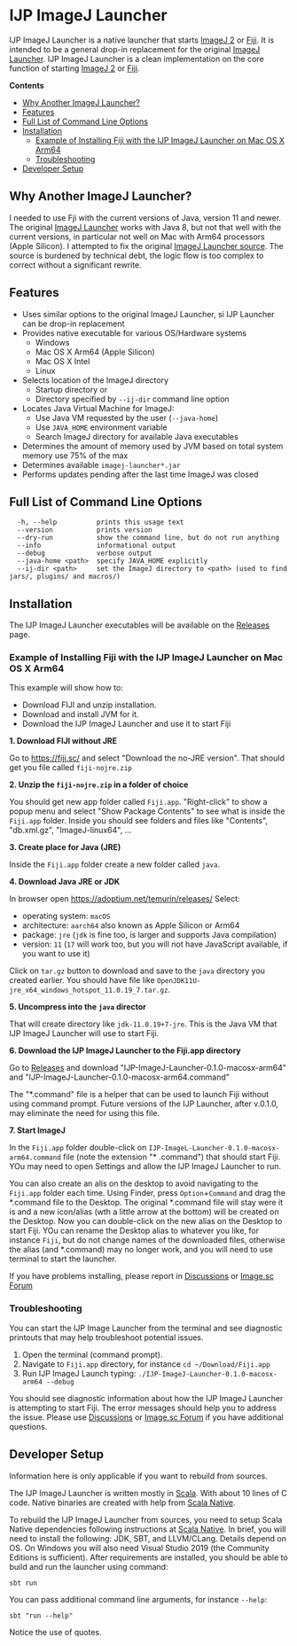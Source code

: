 IJP ImageJ Launcher
===================

IJP ImageJ Launcher is a native launcher that starts [ImageJ 2] or [Fiji].
It is intended to be a general drop-in replacement for the original [ImageJ Launcher].
IJP ImageJ Launcher is a clean implementation on the core function of starting [ImageJ 2] or [Fiji].

**Contents**
<!-- TOC -->

* [Why Another ImageJ Launcher?](#why-another-imagej-launcher)
* [Features](#features)
* [Full List of Command Line Options](#full-list-of-command-line-options)
* [Installation](#installation)
    * [Example of Installing Fiji with the IJP ImageJ Launcher on Mac OS X Arm64](#example-of-installing-fiji-with-the-ijp-imagej-launcher-on-mac-os-x-arm64)
    * [Troubleshooting](#troubleshooting)
* [Developer Setup](#developer-setup)

<!-- TOC -->


Why Another ImageJ Launcher?
----------------------------
I needed to use Fji with the current versions of Java, version 11 and newer.
The original [ImageJ Launcher] works with Java 8, but not that well with the current versions,
in particular not well on Mac with Arm64 processors (Apple Silicon).
I attempted to fix the original [ImageJ Launcher source].
The source is burdened by technical debt,
the logic flow is too complex to correct without a significant rewrite.


Features
--------

* Uses similar options to the original ImageJ Launcher, si IJP Launcher can be drop-in replacement
* Provides native executable for various OS/Hardware systems
    - Windows
    - Mac OS X Arm64 (Apple Silicon)
    - Mac OS X Intel
    - Linux
* Selects location of the ImageJ directory
    - Startup directory or
    - Directory specified by `--ij-dir` command line option
* Locates Java Virtual Machine for ImageJ:
    - Use Java VM requested by the user (`--java-home`)
    - Use `JAVA_HOME` environment variable
    - Search ImageJ directory for available Java executables
* Determines the amount of memory used by JVM based on total system memory use 75% of the max
* Determines available `imagej-launcher*.jar`
* Performs updates pending after the last time ImageJ was closed

Full List of Command Line Options
---------------------------------

```
  -h, --help          prints this usage text
  --version           prints version
  --dry-run           show the command line, but do not run anything
  --info              informational output
  --debug             verbose output
  --java-home <path>  specify JAVA_HOME explicitly
  --ij-dir <path>     set the ImageJ directory to <path> (used to find jars/, plugins/ and macros/)
```

Installation
------------
The IJP ImageJ Launcher executables will be available on the [Releases] page.

### Example of Installing Fiji with the IJP ImageJ Launcher on Mac OS X Arm64

This example will show how to:

* Download FIJI and unzip installation.
* Download and install JVM for it.
* Download the IJP ImageJ Launcher and use it to start Fiji

**1. Download FIJI without JRE**

Go to https://fiji.sc/ and select "Download the no-JRE version".
That should get you file called `fiji-nojre.zip`

**2. Unzip the `fiji-nojre.zip` in a folder of choice**

You should get new app folder called `Fiji.app`.
"Right-click" to show a popup menu and select "Show Package Contents" to see what is inside the `Fiji.app` folder.
Inside you should see folders and files like "Contents", "db.xml.gz", "ImageJ-linux64", ...

**3. Create place for Java (JRE)**

Inside the `Fiji.app` folder create a new folder called `java`.

**4. Download Java JRE or JDK**

In browser open https://adoptium.net/temurin/releases/
Select:

* operating system: `macOS`
* architecture: `aarch64` also known as Apple Silicon or Arm64
* package: `jre` (`jdk` is fine too, is larger and supports Java compilation)
* version: `11` (`17` will work too, but you will not have JavaScript available, if you want to use it)

Click on `tar.gz` button to download and save to the `java` directory you created earlier.
You should have file like `OpenJDK11U-jre_x64_windows_hotspot_11.0.19_7.tar.gz`.

**5. Uncompress into the `java` director**

That will create directory like `jdk-11.0.19+7-jre`.
This is the Java VM that IJP ImageJ Launcher will use to start Fiji.

**6. Download the IJP ImageJ Launcher to the Fiji.app directory**

Go to [Releases] and download "IJP-ImageJ-Launcher-0.1.0-macosx-arm64"
and "IJP-ImageJ-Launcher-0.1.0-macosx-arm64.command"

The "*.command" file is a helper that can be used to launch Fiji without using command prompt.
Future versions of the IJP Launcher, after v.0.1.0, may eliminate the need for using this file.

**7. Start ImageJ**

In the `Fiji.app` folder double-click on `IJP-ImageL-Launcher-0.1.0-macosx-arm64.command` file (note the extension "*
.command") that should start Fiji. YOu may need to open Settings and allow the IJP ImageJ Launcher to run.

You can also create an alis on the desktop to avoid navigating to the `Fiji.app` folder each time.
Using Finder, press `Option`+`Command` and drag the *.command file to the Desktop.
The original *.command file will stay were it is and a new icon/alias (wth a little arrow at the bottom) will be created
on the Desktop.
Now you can double-click on the new alias on the Desktop to start Fiji.
YOu can rename the Desktop alias to whatever you like, for instance `Fiji`, but do not change names of the downloaded
files, otherwise the alias (and *.command) may no longer work, and you will need to use terminal to start the launcher.

If you have problems installing, please report in [Discussions] or [Image.sc Forum]

### Troubleshooting

You can start the IJP Image Launcher from the terminal and see diagnostic printouts that may help troubleshoot potential
issues.

1. Open the terminal (command prompt).
2. Navigate to `Fiji.app` directory, for instance `cd ~/Download/Fiji.app`
3. Run IJP ImageJ Launch typing: `./IJP-ImageJ-Launcher-0.1.0-macosx-arm64 --debug`

You should see diagnostic information about how the IJP ImageJ Launcher is attempting to start Fiji.
The error messages should help you to address the issue.
Please use [Discussions] or [Image.sc Forum] if you have additional questions.

Developer Setup
---------------
Information here is only applicable if you want to rebuild from sources.

The IJP ImageJ Launcher is written mostly in [Scala].
With about 10 lines of C code.
Native binaries are created with help from [Scala Native].

To rebuild the IJP ImageJ Launcher from sources,
you need to setup Scala Native dependencies following instructions at [Scala Native].
In brief, you will need to install the following: JDK, SBT, and LLVM/CLang.
Details depend on OS.
On Windows you will also need Visual Studio 2019 (the Community Editions is sufficient).
After requirements are installed, you should be able to build and run the launcher using command:

```shell
sbt run
```

You can pass additional command line arguments, for instance `--help`:

```shell
sbt "run --help"
```

Notice the use of quotes.

[Discussions]: https://github.com/ij-plugins/ijp-imagej-launcher/discussions

[Fiji]: https://imagej.net/software/fiji/

[Image.sc Forum]: https://forum.image.sc/tags/c/usage-issues/7/fiji

[ImageJ 2]: https://imagej.net/software/imag

[ImageJ Launcher]: https://imagej.net/learn/launcher

[ImageJ Launcher source]: https://github.com/imagej/imagej-launcher/

[Releases]: https://github.com/ij-plugins/ijp-imagej-launcher/releases

[Scala]: https://www.scala-lang.org/

[Scala Native]: https://scala-native.org/en/stable/